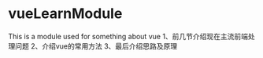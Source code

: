 # vueLearnModule
This is a module used for something about vue
1、前几节介绍现在主流前端处理问题
2、介绍vue的常用方法
3、最后介绍思路及原理
